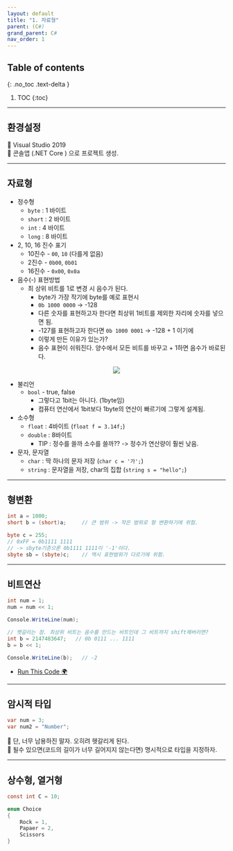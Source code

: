 ```yaml
---
layout: default
title: "1. 자료형"
parent: (C#)
grand_parent: C#
nav_order: 1
---
```


## Table of contents
{: .no_toc .text-delta }

1. TOC
{:toc}

---

## 환경설정

👑 Visual Studio 2019<br>
👑 콘솔앱 (.NET Core ) 으로 프로젝트 생성.<br>

---

## 자료형

* 정수형
    * `byte` : 1 바이트
    * `short` : 2 바이트
    * `int` : 4 바이트
    * `long` : 8 바이트
* 2, 10, 16 진수 표기
    * 10진수 - `00`, `10` (다를게 없음)
    * 2진수 - `0b00`, `0b01`
    * 16진수 - `0x00`, `0x0a`
* 음수(-) 표현방법
    * 최 상위 비트를 1로 변경 시 음수가 된다.
        * byte가 가장 작기에 byte를 예로 표현시
        * `0b 1000 0000` -> -128
        * 다른 숫자를 표현하고자 한다면 최상위 1비트를 제외한 자리에 숫자를 넣으면 됨.
        * -127를 표현하고자 한다면 `0b 1000 0001` -> -128 + 1 이기에
        * 이렇게 만든 이유가 있는가?
        * 음수 표현이 쉬워진다. 양수에서 모든 비트를 바꾸고 + 1하면 음수가 바로된다.

<p align="center">
  <img src="https://taehyungs-programming-blog.github.io/blog/assets/images/csharp/csharp/csharp-1-1.png"/>
</p>

* 불리언
    * `bool` - true, false 
        * 그렇다고 1bit는 아니다. (1byte임)
        * 컴퓨터 연산에서 1bit보다 1byte의 연산이 빠르기에 그렇게 설계됨.
* 소수형
    * `float` : 4바이트 (`float f = 3.14f;`)
    * `double` : 8바이트
        * TIP : 정수를 쓸까 소수를 쓸까?? -> 정수가 연산량이 훨씬 낮음.
* 문자, 문자열
    * `char` : 딱 하나의 문자 저장 (`char c = '가';`)
    * `string` : 문자열을 저장, char의 집합 (`string s = "hello";`)

---

## 형변환

```csharp
int a = 1000;
short b = (short)a;     // 큰 범위 -> 작은 범위로 형 변환하기에 위험.

byte c = 255;
// 0xFF = 0b1111 1111
// -> sbyte기준으론 0b1111 1111이 '-1'이다.
sbyte sb = (sbyte)c;    // 역시 표현범위가 다르기에 위험.
```

---

## 비트연산

```csharp
int num = 1;
num = num << 1;

Console.WriteLine(num);

// 헷갈리는 점. 최상위 비트는 음수를 만드는 비트인데 그 비트까지 shift해버리면?
int b = 2147483647;   // 0b 0111 ... 1111
b = b << 1;

Console.WriteLine(b);   // -2
```

* [Run This Code 🌍](https://ideone.com/zPRDpW)

---

## 암시적 타입

```csharp
var num = 3;
var num2 = "Number";
```

👑 단, 너무 남용하진 말자. 오히려 헷갈리게 된다.<br>
👑 될수 있으면(코드의 길이가 너무 길어지지 않는다면) 명시적으로 타입을 지정하자.

---

## 상수형, 열거형

```csharp
const int C = 10;
```

```csharp
enum Choice
{
    Rock = 1,
    Papaer = 2,
    Scissors
}
```